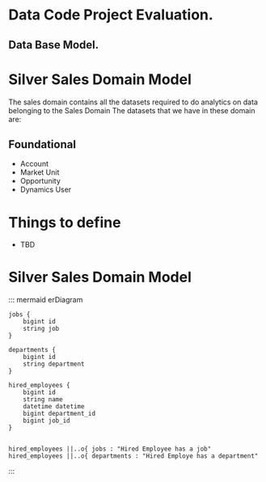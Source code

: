 # Data Code Project Evaluation.


## Data Base Model.

# Silver Sales Domain Model

The sales domain contains all the datasets required to do analytics on data belonging to the Sales Domain The datasets that we have in these domain are:

## Foundational

* Account
* Market Unit
* Opportunity
* Dynamics User

# Things to define

* TBD


# Silver Sales Domain Model

::: mermaid
erDiagram

    jobs {
        bigint id
        string job
    }

    departments {
        bigint id
        string department
    }

    hired_employees {
        bigint id
        string name
        datetime datetime
        bigint department_id
        bigint job_id
    }


    hired_employees ||..o{ jobs : "Hired Employee has a job"
    hired_employees ||..o{ departments : "Hired Employe has a department"

:::